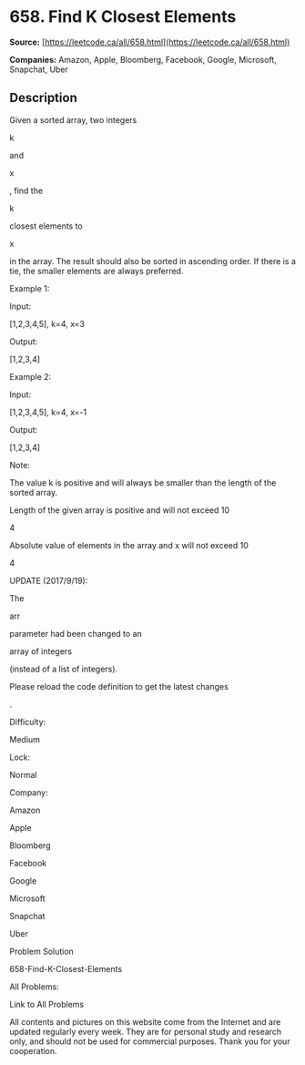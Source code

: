 # 658. Find K Closest Elements

**Source:** [https://leetcode.ca/all/658.html](https://leetcode.ca/all/658.html)

**Companies:** Amazon, Apple, Bloomberg, Facebook, Google, Microsoft, Snapchat, Uber

## Description

Given a sorted array, two integers

k

and

x

, find the

k

closest elements to

x

in the array. The result should also be
        sorted in ascending order.
        If there is a tie, the smaller elements are always preferred.

Example 1:

Input:

[1,2,3,4,5], k=4, x=3

Output:

[1,2,3,4]

Example 2:

Input:

[1,2,3,4,5], k=4, x=-1

Output:

[1,2,3,4]

Note:

The value k is positive and will always be smaller than the length of the sorted
            array.

Length of the given array is positive and will not exceed 10

4

Absolute value of elements in the array and x will not exceed 10

4

UPDATE (2017/9/19):

The

arr

parameter had been changed to an

array of integers

(instead of a list
        of integers).

Please reload the code definition to get the latest changes

.

Difficulty:

Medium

Lock:

Normal

Company:

Amazon

Apple

Bloomberg

Facebook

Google

Microsoft

Snapchat

Uber

Problem Solution

658-Find-K-Closest-Elements

All Problems:

Link to All Problems

All contents and pictures on this website come from the Internet and are updated regularly every week. They are for personal study and research only, and should not be used for commercial purposes. Thank you for your cooperation.

